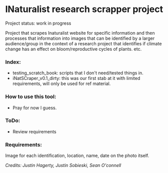 # INaturalist research scrapper project
Project status: work in progress

Project that scrapes Inaturalist website for specific information and then processes that information into images that can be identified by a larger audience/group in the context of a research project that identifies if climate change has an effect on bloom/reproductive cycles of plants. etc.



### Index:
 - testing_scratch_book: scripts that I don't need/tested things in. 
 - iNatSCraper_v0.1_dirty: this was our first stab at it with limited requirements, will only be used for ref material. 

### How to use this tool:
 - Pray for now I guess. 

### ToDo:
 - Review requirements
### Requirements:

Image for each identification, location, name, date on the photo itself. 
 

*Credits: Justin Hagerty, Justin Sobieski, Sean O'connell* 
